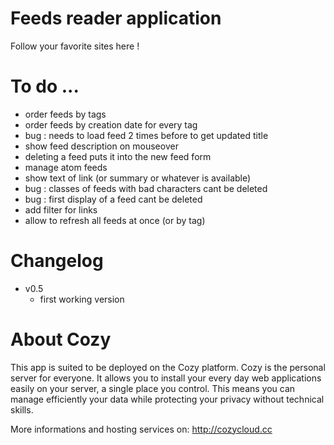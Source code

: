 # Feeds reader application

Follow your favorite sites here !

# To do ...

* order feeds by tags
* order feeds by creation date for every tag
* bug : needs to load feed 2 times before to get updated title
* show feed description on mouseover
* deleting a feed puts it into the new feed form
* manage atom feeds
* show text of link (or summary or whatever is available)
* bug : classes of feeds with bad characters cant be deleted
* bug : first display of a feed cant be deleted
* add filter for links
* allow to refresh all feeds at once (or by tag)


# Changelog

* v0.5
  * first working version


# About Cozy

This app is suited to be deployed on the Cozy platform. Cozy is the personal
server for everyone. It allows you to install your every day web applications 
easily on your server, a single place you control. This means you can manage 
efficiently your data while protecting your privacy without technical skills.

More informations and hosting services on:
http://cozycloud.cc
